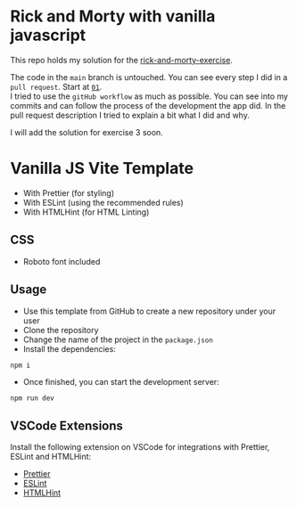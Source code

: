 # Rick and Morty with vanilla javascript

This repo holds my solution for the [rick-and-morty-exercise](https://github.com/mpagels/neuefische-rick-and-morty-exercise).

The code in the `main` branch is untouched. You can see every step I did in a `pull request`. Start at [`01`](https://github.com/mpagels/rick-and-morty-in-vanilla-js/pulls).  
I tried to use the `gitHub workflow` as much as possible. You can see into my commits and can follow the process of the development the app did. In the pull request description I tried to explain a bit what I did and why.

I will add the solution for exercise 3 soon.

# Vanilla JS Vite Template

- With Prettier (for styling)
- With ESLint (using the recommended rules)
- With HTMLHint (for HTML Linting)

## CSS

- Roboto font included

## Usage

- Use this template from GitHub to create a new repository under your user
- Clone the repository
- Change the name of the project in the `package.json`
- Install the dependencies:

```bash
npm i
```

- Once finished, you can start the development server:

```
npm run dev
```

## VSCode Extensions

Install the following extension on VSCode for integrations with Prettier, ESLint and HTMLHint:

- [Prettier](https://marketplace.visualstudio.com/items?itemName=esbenp.prettier-vscode)
- [ESLint](https://marketplace.visualstudio.com/items?itemName=dbaeumer.vscode-eslint)
- [HTMLHint](https://marketplace.visualstudio.com/items?itemName=mkaufman.HTMLHint)
